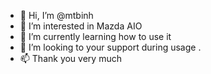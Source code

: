 - 👋 Hi, I’m @mtbinh
- 👀 I’m interested in Mazda AIO
- 🌱 I’m currently learning how to use it
- 💞️ I’m looking to your support during usage .
- 📫 Thank you very much        

<!---
mtbinh/mtbinh is a ✨ special ✨ repository because its `README.md` (this file) appears on your GitHub profile.
You can click the Preview link to take a look at your changes.
--->
